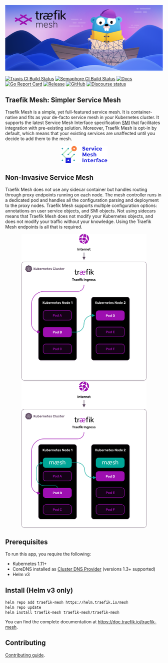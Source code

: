 <p align="center">
<img src="docs/content/assets/img/traefik-mesh.png" alt="Traefik Mesh" title="Traefik Mesh" />
</p>

[![Travis CI Build Status](https://travis-ci.com/traefik/mesh.svg?branch=master)](https://travis-ci.com/traefik/mesh)
[![Semaphore CI Build Status](https://traefik.semaphoreci.com/badges/mesh/branches/master.svg?style=shields)](https://traefik.semaphoreci.com/projects/mesh)
[![Docs](https://img.shields.io/badge/docs-current-brightgreen.svg)](https://doc.traefik.io/traefik-mesh)
[![Go Report Card](https://goreportcard.com/badge/github.com/traefik/mesh)](https://goreportcard.com/report/github.com/traefik/mesh)
[![Release](https://img.shields.io/github/tag-date/traefik/mesh.svg)](https://github.com/traefik/mesh/releases)
[![GitHub](https://img.shields.io/github/license/traefik/mesh)](https://github.com/traefik/mesh/blob/master/LICENSE)
[![Discourse status](https://img.shields.io/discourse/https/community.traefik.io/status?label=Community&style=social)](https://community.traefik.io/c/traefik-mesh)

## Traefik Mesh: Simpler Service Mesh

Traefik Mesh is a simple, yet full-featured service mesh.
It is container-native and fits as your de-facto service mesh in your Kubernetes cluster.
It supports the latest Service Mesh Interface specification [SMI](https://smi-spec.io) that facilitates integration with pre-existing solution.
Moreover, Traefik Mesh is opt-in by default, which means that your existing services are unaffected until you decide to add them to the mesh.

<p align="center">
<a href="https://smi-spec.io" target="_blank"><img width="150" src="docs/content/assets/img/smi.png" alt="SMI" title="SMI" /></a>
</p>


## Non-Invasive Service Mesh

Traefik Mesh does not use any sidecar container but handles routing through proxy endpoints running on each node.
The mesh controller runs in a dedicated pod and handles all the configuration parsing and deployment to the proxy nodes.
Traefik Mesh supports multiple configuration options: annotations on user service objects, and SMI objects.
Not using sidecars means that Traefik Mesh does not modify your Kubernetes objects, and does not modify your traffic without your knowledge.
Using the Traefik Mesh endpoints is all that is required.

<p align="center">
<img width="400" src="docs/content/assets/img/before-traefik-mesh-graphic.png" alt="Traefik Mesh" title="Traefik Mesh" />
<img width="400" src="docs/content/assets/img/after-traefik-mesh-graphic.png" alt="Traefik Mesh" title="Traefik Mesh" />
</p>

## Prerequisites

To run this app, you require the following:

- Kubernetes 1.11+
- CoreDNS installed as [Cluster DNS Provider](https://kubernetes.io/docs/tasks/administer-cluster/dns-custom-nameservers/) (versions 1.3+ supported)
- Helm v3

## Install (Helm v3 only)

```shell
helm repo add traefik-mesh https://helm.traefik.io/mesh
helm repo update
helm install traefik-mesh traefik-mesh/traefik-mesh
```

You can find the complete documentation at https://doc.traefik.io/traefik-mesh.


## Contributing

[Contributing guide](CONTRIBUTING.md).
